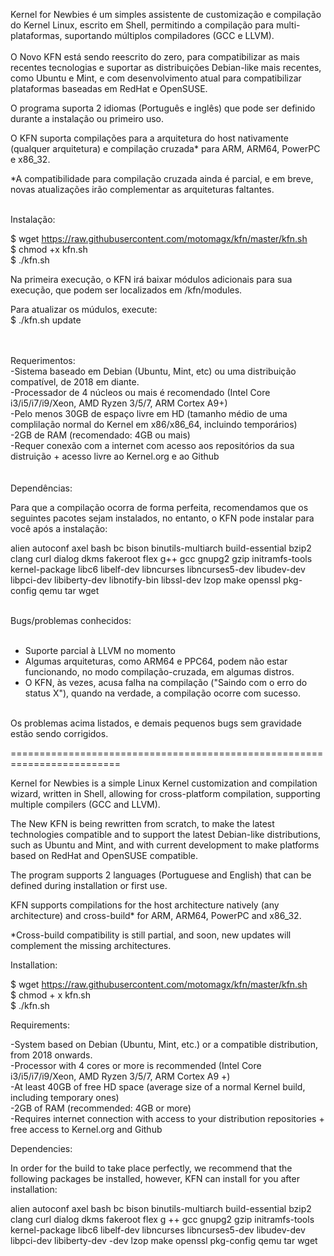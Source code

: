 Kernel for Newbies é um simples assistente de customização e compilação do Kernel Linux, escrito em Shell, permitindo a compilação para multi-plataformas, suportando múltiplos compiladores (GCC e LLVM).<br>
<br>
O Novo KFN está sendo reescrito do zero, para compatibilizar as mais recentes tecnologias e suportar as distribuições Debian-like mais recentes, como Ubuntu e Mint, e com desenvolvimento atual para compatibilizar plataformas baseadas em RedHat e OpenSUSE.<br>

O programa suporta 2 idiomas (Português e inglês) que pode ser definido durante a instalação ou primeiro uso.<br>

O KFN suporta compilações para a arquitetura do host nativamente (qualquer arquitetura) e compilação cruzada* para ARM, ARM64, PowerPC e x86_32.<br>

*A compatibilidade para compilação cruzada ainda é parcial, e em breve, novas atualizações irão complementar as arquiteturas faltantes.<br><br>

Instalação:

$ wget https://raw.githubusercontent.com/motomagx/kfn/master/kfn.sh<br>
$ chmod +x kfn.sh<br>
$ ./kfn.sh<br>

Na primeira execução, o KFN irá baixar módulos adicionais para sua execução, que podem ser localizados em <home>/kfn/modules.

Para atualizar os múdulos, execute:<br>
$ ./kfn.sh update<br>

<br>
<br>
Requerimentos:
<br>
-Sistema baseado em Debian (Ubuntu, Mint, etc) ou uma distribuição compatível, de 2018 em diante.<br>
-Processador de 4 núcleos ou mais é recomendado (Intel Core i3/i5/i7/i9/Xeon, AMD Ryzen 3/5/7, ARM Cortex A9+)<br>
-Pelo menos 30GB de espaço livre em HD (tamanho médio de uma complilação normal do Kernel em x86/x86_64, incluindo temporários)<br>
-2GB de RAM (recomendado: 4GB ou mais)<br>
-Requer conexão com a internet com acesso aos repositórios da sua distruição + acesso livre ao Kernel.org e ao Github<br>
 <br>
<br>
Dependências: 

Para que a compilação ocorra de forma perfeita, recomendamos que os seguintes pacotes sejam instalados, no entanto, o KFN pode instalar para você após a instalação: <br>

alien autoconf axel bash bc bison binutils-multiarch build-essential bzip2 clang curl dialog dkms fakeroot flex g++ gcc gnupg2 gzip initramfs-tools kernel-package libc6 libelf-dev libncurses libncurses5-dev  libudev-dev libpci-dev libiberty-dev libnotify-bin libssl-dev lzop make openssl pkg-config qemu tar wget<br><br>

Bugs/problemas conhecidos:<br><br>

- Suporte parcial à LLVM no momento<br>
- Algumas arquiteturas, como ARM64 e PPC64, podem não estar funcionando, no modo compilação-cruzada, em algumas distros.  <br>
- O KFN, às vezes, acusa falha na compilação ("Saindo com o erro do status X"), quando na verdade, a compilação ocorre com sucesso.<br><br>

Os problemas acima listados, e demais pequenos bugs sem gravidade estão sendo corrigidos.<br>

=========================================================================


Kernel for Newbies is a simple Linux Kernel customization and compilation wizard, written in Shell, allowing for cross-platform compilation, supporting multiple compilers (GCC and LLVM).

The New KFN is being rewritten from scratch, to make the latest technologies compatible and to support the latest Debian-like distributions, such as Ubuntu and Mint, and with current development to make platforms based on RedHat and OpenSUSE compatible.

The program supports 2 languages (Portuguese and English) that can be defined during installation or first use.

KFN supports compilations for the host architecture natively (any architecture) and cross-build* for ARM, ARM64, PowerPC and x86_32.

*Cross-build compatibility is still partial, and soon, new updates will complement the missing architectures.


Installation:

$ wget https://raw.githubusercontent.com/motomagx/kfn/master/kfn.sh<br>
$ chmod + x kfn.sh<br>
$ ./kfn.sh<br>


Requirements:

-System based on Debian (Ubuntu, Mint, etc.) or a compatible distribution, from 2018 onwards.<br>
-Processor with 4 cores or more is recommended (Intel Core i3/i5/i7/i9/Xeon, AMD Ryzen 3/5/7, ARM Cortex A9 +)<br>
-At least 40GB of free HD space (average size of a normal Kernel build, including temporary ones)<br>
-2GB of RAM (recommended: 4GB or more)<br>
-Requires internet connection with access to your distribution repositories + free access to Kernel.org and Github<br>
 

Dependencies:

In order for the build to take place perfectly, we recommend that the following packages be installed, however, KFN can install for you after installation:

alien autoconf axel bash bc bison binutils-multiarch build-essential bzip2 clang curl dialog dkms fakeroot flex g ++ gcc gnupg2 gzip initramfs-tools kernel-package libc6 libelf-dev libncurses libncurses5-dev libudev-dev libpci-dev libiberty-dev -dev lzop make openssl pkg-config qemu tar wget

